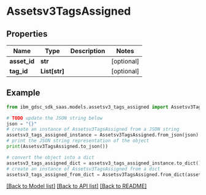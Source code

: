 # Assetsv3TagsAssigned


## Properties

Name | Type | Description | Notes
------------ | ------------- | ------------- | -------------
**asset_id** | **str** |  | [optional] 
**tag_id** | **List[str]** |  | [optional] 

## Example

```python
from ibm_gdsc_sdk_saas.models.assetsv3_tags_assigned import Assetsv3TagsAssigned

# TODO update the JSON string below
json = "{}"
# create an instance of Assetsv3TagsAssigned from a JSON string
assetsv3_tags_assigned_instance = Assetsv3TagsAssigned.from_json(json)
# print the JSON string representation of the object
print(Assetsv3TagsAssigned.to_json())

# convert the object into a dict
assetsv3_tags_assigned_dict = assetsv3_tags_assigned_instance.to_dict()
# create an instance of Assetsv3TagsAssigned from a dict
assetsv3_tags_assigned_from_dict = Assetsv3TagsAssigned.from_dict(assetsv3_tags_assigned_dict)
```
[[Back to Model list]](../README.md#documentation-for-models) [[Back to API list]](../README.md#documentation-for-api-endpoints) [[Back to README]](../README.md)


